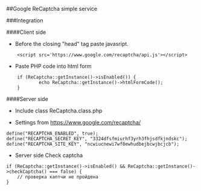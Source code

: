 ##Google ReCaptcha simple service

###Integration

####Client side

- Before the closing "head" tag paste javasript.
```
    <script src='https://www.google.com/recaptcha/api.js'></script>
```

- Paste PHP code into html form
```
    if (ReCaptcha::getInstance()->isEnabled()) {
		    echo ReCaptcha::getInstance()->htmlFormCode();
    } 
```

####Server side

- Include class ReCaptcha.class.php

- Settings from https://www.google.com/recaptcha/
```
define("RECAPTCHA_ENABLED", true);
define("RECAPTCHA_SECRET_KEY", "3324dfsfmiurhf3yrh3fhjsdfkjndskc");
define("RECAPTCHA_SITE_KEY", "ncwiucnewi7wf8ewhudbejbcwjbcjcb");
```

- Server side Check captcha
```    
if (ReCaptcha::getInstance()->isEnabled() && ReCaptcha::getInstance()->checkCaptcha() === false) {
    // проверка каптчи не пройдена
}
```
